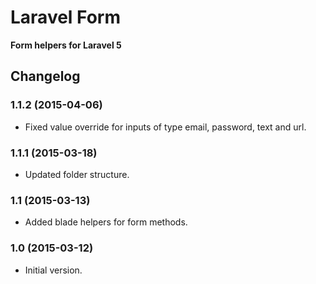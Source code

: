 # Laravel Form

**Form helpers for Laravel 5**

## Changelog

### 1.1.2 (2015-04-06)

- Fixed value override for inputs of type email, password, text and url.

### 1.1.1 (2015-03-18)

- Updated folder structure.

### 1.1 (2015-03-13)

- Added blade helpers for form methods.

### 1.0 (2015-03-12)

- Initial version.